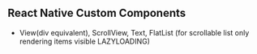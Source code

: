 ## React Native Custom Components
- View(div equivalent), ScrollView, Text, FlatList (for scrollable list only rendering items visible LAZYLOADING)